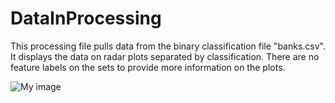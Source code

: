 # DataInProcessing

This processing file pulls data from the binary classification file "banks.csv". It displays the data on radar plots separated by classification. There are no feature labels on the sets to provide more information on the plots.

![My image](jbrdge.github.com/DataInProcessing/screen-0500.tif)
